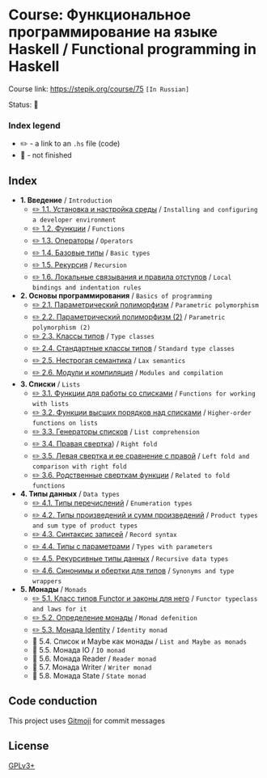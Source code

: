 # Course: Функциональное программирование на языке Haskell / Functional programming in Haskell

Course link: https://stepik.org/course/75 `[In Russian]`

Status: 🚧

### Index legend

- ✏️ - a link to an `.hs` file (code)
- 🚧 - not finished

## Index

- **1. Введение** / `Introduction`
  - [✏️ 1.1. Установка и настройка среды](1_1_installing_and_configuring_a_developer_environment/Main.hs) / `Installing and configuring a developer environment`
  - [✏️ 1.2. Функции](1_2_functions/Main.hs) / `Functions`
  - [✏️ 1.3. Операторы](1_3_operators/Main.hs) / `Operators`
  - [✏️ 1.4. Базовые типы](1_4_basic_types/Main.hs) / `Basic types`
  - [✏️ 1.5. Рекурсия](1_5_recursion/Main.hs) / `Recursion`
  - [✏️ 1.6. Локальные связывания и правила отступов](1_6_local_bindings_and_indentation_rules/Main.hs) / `Local bindings and indentation rules`
- **2. Основы программирования** / `Basics of programming`
  - [✏️ 2.1. Параметрический полиморфизм](2_1_parametric_polymorphism/Main.hs) / `Parametric polymorphism`
  - [✏️ 2.2. Параметрический полиморфизм (2)](2_2_parametric_polymorphism_2/Main.hs) / `Parametric polymorphism (2)`
  - [✏️ 2.3. Классы типов](2_3_type_classes/Main.hs) / `Type classes`
  - [✏️ 2.4. Стандартные классы типов](2_4_standard_type_classes/Main.hs) / `Standard type classes`
  - [✏️ 2.5. Нестрогая семантика](2_5_lax_semantics/Main.hs) / `Lax semantics`
  - [✏️ 2.6. Модули и компиляция](2_6_modules-and_compilation/Main.hs) / `Modules and compilation`
- **3. Списки** / `Lists`
  - [✏️ 3.1. Функции для работы со списками](3_1_functions_for_working_with_lists/Main.hs) / `Functions for working with lists`
  - [✏️ 3.2. Функции высших порядков над списками](3_2_higher-order_functions_on_lists/Main.hs) / `Higher-order functions on lists`
  - [✏️ 3.3. Генераторы списков](3_3_list_comprehension/Main.hs) / `List comprehension`
  - [✏️ 3.4. Правая свертка](3_4_right_fold/Main.hs)) / `Right fold`
  - [✏️ 3.5. Левая свертка и ее сравнение с правой](3_5_left_fold_and_comparison_with_right_fold/Main.hs) / `Left fold and comparison with right fold`
  - [✏️ 3.6. Родственные сверткам функции]() / `Related to fold functions`
- **4. Типы данных** / `Data types`
  - [✏️ 4.1. Типы перечислений](4_1_enumeration_types/Main.hs) / `Enumeration types`
  - [✏️ 4.2. Типы произведений и сумм произведений](4_2_product_types_and_sum_type_of_product_types/Main.hs) / `Product types and sum type of product types`
  - [✏️ 4.3. Синтаксис записей](4_3_record_syntax/Main.hs) / `Record syntax`
  - [✏️ 4.4. Типы с параметрами](4_4_types_with_parameters/Main.hs) / `Types with parameters`
  - [✏️ 4.5. Рекурсивные типы данных](4_5_recursive_data_types/Main.hs) / `Recursive data types`
  - [✏️ 4.6. Синонимы и обертки для типов](4_6_synonyms_and_type_wrappers/Main.hs) / `Synonyms and type wrappers`
- **5. Монады** / `Monads`
  - [✏️ 5.1. Класс типов Functor и законы для него](5_1_functor_typeclass_and_laws_for_it/Main.hs) / `Functor typeclass and laws for it`
  - [✏️ 5.2. Определение монады](5_2_monad_defenition/Main.hs) / `Monad defenition`
  - [✏️ 5.3. Монада Identity](5_3_identity_monad/Main.hs) / `Identity monad`
  - 🚧 5.4. Список и Maybe как монады / `List and Maybe as monads`
  - 🚧 5.5. Монада IO / `IO monad`
  - 🚧 5.6. Монада Reader / `Reader monad`
  - 🚧 5.7. Монада Writer / `Writer monad`
  - 🚧 5.8. Монада State / `State monad`

## Code conduction

This project uses [Gitmoji](https://gitmoji.carloscuesta.me) for commit messages

## License

[GPLv3+](LICENSE)
